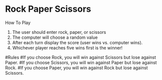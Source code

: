 # Rock Paper Scissors

How To Play
1. The user should enter rock, paper, or scissors 
2. The computer will choose a random value
3. After each turn display the score (user wins vs. computer wins).
4. Whichever player reaches five wins first is the winner!

#Rules
#If you choose Rock, you will win against Scissors but lose against Paper.
#If you choose Scissors, you will win against Paper but lose against Rock.
#If you choose Paper, you will win against Rock but lose against Scissors.
